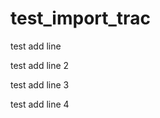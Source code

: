 test_import_trac
================

test add line

test add line 2

test add line 3

test add line 4
